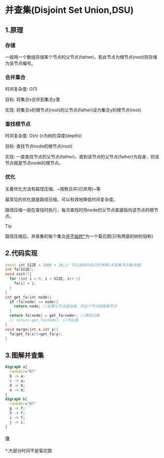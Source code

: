 # 并查集(Disjoint Set Union,DSU)

## 1.原理

### 存储

一般用一个数组存储某个节点的父节点(father)，若此节点为根节点(root)则存储为该节点编号。

### 合并集合

时间复杂度: O(1)

目标: 将集合x合并到集合y里

实现: 将集合x的根节点(root)的父节点(father)设为集合y的根节点(root)

### 查找根节点

时间复杂度: O(n) (n为树的深度(depth))

目标: 查找节点node的根节点(root)

实现: 一直查找节点的父节点(father)，直到该节点的父节点(father)为自身，则该节点就是节点node的根节点。

### 优化

主要优化方法有路径压缩、~按秩合并(已弃用)~等

最常见的优化就是路径压缩，可以有效地降低时间复杂度。

路径压缩一般在查找时执行，每次查找时将node的父节点直接指向该节点的根节点。

> [!TIP]
> 路径压缩后，并查集的每个集合[并不始终\*](disjointSet?id=注)为一个菊花图(只有两层的树的俗称)

## 2.代码实现
```cpp
const int SIZE = 1000 + 10;// 可以改成你自己的参数(并查集节点最大值)
int fa[SIZE];
void init(){
  for (int i = 0; i < SIZE; i++ ){
    fa[i] = i;
  }
}
int get_fa(int node){
  if (fa[node] == node){
    return node; //如果父节点是自身，则这个节点就是根节点
  }
  return fa[node] = get_fa(node); //路径压缩
  // return get_fa(node); //不压缩
}
void merge(int x,int y){
  fa[get_fa(x)]=get_fa(y);
}
```

## 3.图解并查集
```dot
digraph a{
  rankdir="BT"
  b -> a;
  c -> a;
  d -> b;
  e -> d;
}
digraph b{
  rankdir="BT"
  g -> f;
  h -> f;
  i -> f;
  j -> i;
}
```
#### 注
\*:大部分时间不是菊花图
